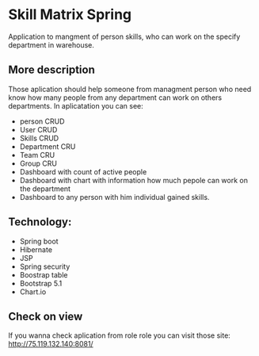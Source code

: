# Skill Matrix Spring

Application to mangment of person skills, who can work on the specify department in warehouse.

## More description 

Those aplication should help someone from managment person who need know how many people from any department can work on others departments. 
In aplicatation you can see: 
  * person CRUD
  * User CRUD
  * Skills CRUD
  * Department CRU
  * Team CRU
  * Group CRU
  * Dashboard with count of active people
  * Dashboard with chart with information how much pepole can work on the department
  * Dashboard to any person with him individual gained skills.

## Technology:
  * Spring boot
  * Hibernate
  * JSP
  * Spring security
  * Boostrap table
  * Bootstrap 5.1
  * Chart.io

## Check on view

If you wanna check aplication from role role you can visit those site: http://75.119.132.140:8081/   
